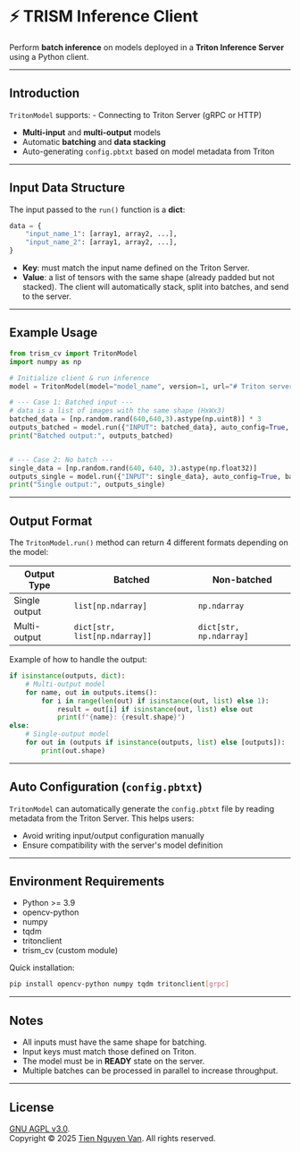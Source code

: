# ⚡ TRISM Inference Client

Perform **batch inference** on models deployed in a **Triton Inference
Server** using a Python client.

------------------------------------------------------------------------

## Introduction

`TritonModel` supports: - Connecting to Triton Server (gRPC or HTTP)
- **Multi-input** and **multi-output** models
- Automatic **batching** and **data stacking**
- Auto-generating `config.pbtxt` based on model metadata from Triton

------------------------------------------------------------------------

## Input Data Structure

The input passed to the `run()` function is a **dict**:

``` python
data = {
    "input_name_1": [array1, array2, ...],
    "input_name_2": [array1, array2, ...],
}
```

-   **Key**: must match the input name defined on the Triton Server.
-   **Value**: a list of tensors with the same shape (already padded but
    not stacked).
    The client will automatically stack, split into batches, and send to
    the server.

------------------------------------------------------------------------

## Example Usage

``` python
from trism_cv import TritonModel
import numpy as np

# Initialize client & run inference
model = TritonModel(model="model_name", version=1, url="# Triton server address", grpc=True)

# --- Case 1: Batched input ---
# data is a list of images with the same shape (HxWx3)
batched_data = [np.random.rand(640,640,3).astype(np.uint8)] * 3
outputs_batched = model.run({"INPUT": batched_data}, auto_config=True, batch_size=2) #batch_size default=2, can be customized
print("Batched output:", outputs_batched)


# --- Case 2: No batch ---
single_data = [np.random.rand(640, 640, 3).astype(np.float32)]  
outputs_single = model.run({"INPUT": single_data}, auto_config=True, batch_size=1) 
print("Single output:", outputs_single)
```

------------------------------------------------------------------------

## Output Format

The `TritonModel.run()` method can return 4 different formats depending
on the model:

| Output Type   | Batched                        | Non-batched                  |
|----------------|--------------------------------|------------------------------|
| Single output  | `list[np.ndarray]`             | `np.ndarray`                 |
| Multi-output   | `dict[str, list[np.ndarray]]`  | `dict[str, np.ndarray]`      |



Example of how to handle the output:

``` python
if isinstance(outputs, dict):
    # Multi-output model
    for name, out in outputs.items():
        for i in range(len(out) if isinstance(out, list) else 1):
            result = out[i] if isinstance(out, list) else out
            print(f"{name}: {result.shape}")
else:
    # Single-output model
    for out in (outputs if isinstance(outputs, list) else [outputs]):
        print(out.shape)
```

------------------------------------------------------------------------

## Auto Configuration (`config.pbtxt`)

`TritonModel` can automatically generate the `config.pbtxt` file by
reading metadata from the Triton Server. This helps users:

-   Avoid writing input/output configuration manually
-   Ensure compatibility with the server's model definition

------------------------------------------------------------------------

## Environment Requirements

-   Python \>= 3.9
-   opencv-python
-   numpy
-   tqdm
-   tritonclient
-   trism_cv (custom module)

Quick installation:

``` bash
pip install opencv-python numpy tqdm tritonclient[grpc]
```

------------------------------------------------------------------------

## Notes

-   All inputs must have the same shape for batching.
-   Input keys must match those defined on Triton.
-   The model must be in **READY** state on the server.
-   Multiple batches can be processed in parallel to increase
    throughput.

------------------------------------------------------------------------

## License
[GNU AGPL v3.0](LICENSE).<br>
Copyright &copy; 2025 [Tien Nguyen Van](https://github.com/tien-ngnvan). All rights reserved.
